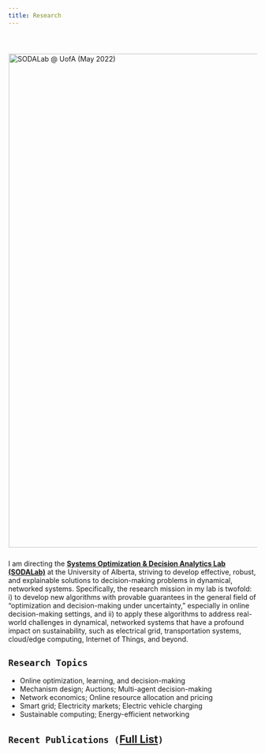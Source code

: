 ```yaml
---
title: Research
---
```


[comment]: # (## <span style="color:#452325"> PEOPLE </span>)

<style>
table {
    background-color: white;
    box-shadow: 0px 0px 0px inset;
    }
table thead th { 
  /*border-bottom: 0px solid #fff1e5; */
  /*background-color: #fff1e5;*/
}
th{
    display: none;
}
th, td { 
  padding: 0px;
  padding-right: 10px; 
  padding-top: 10px;
  padding-left: 10px; 
  padding-bottom: 20px;
  width: auto;
  vertical-align: top;
  border: 2px solid #fff1e5;
}
tr:hover {background-color: #F2DFCE;}
</style>


<div>
<img alt="SODALab @ UofA (May 2022)" src="/img/SODALab_research.png" style="min-width:220px; float:center; margin: 40px 1px 10px 1px" width="1000"/>
</div>

I am directing the [**Systems Optimization & Decision Analytics Lab (SODALab)**](https://sodalab.ca) at the University of Alberta, striving to develop effective, robust, and explainable solutions to decision-making problems in dynamical, networked systems. Specifically, the research mission in my lab is twofold: i) to develop new algorithms with provable guarantees in the general field of “optimization and decision-making under uncertainty,” especially in online decision-making settings,  and ii) to apply these algorithms to address real-world challenges in dynamical, networked systems that have a profound impact on sustainability, such as electrical grid, transportation systems, cloud/edge computing, Internet of Things, and beyond. 

<!-- Lately, research in my lab focuses primarily on online optimization and mechanism design, with particular emphasis on exploring the interplay between algorithms, incentives (for modeling strategic behaviors), and data (for learning and prediction) for developing online algorithms and mechanisms with provable guarantees. -->

<!-- Some current research topics include ():

>
- Online optimization; Online decision-making 
- Mechanism design; Auctions; Multi-agent decision-making
- Data-driven optimization and decision-making under uncertainty
- Network economics/optimization; Online resource allocation and pricing
- Smart grid; Transactive energy systems; Electricity markets
- Energy-transportation nexus; Electric vehicle charging
- Energy-efficient computing; Sustainable data centers -->


<!-- <mark> **Prospective Students** </mark>: If you are interested in joining my lab as an undergraduate, graduate, or postdoc, refer to my research lab website for current openings and other details. -->

<!-- (`[**Highlights**](https://sodalab.ca/research)`) -->

## `Research Topics`
>
- Online optimization, learning, and decision-making 
- Mechanism design; Auctions; Multi-agent decision-making
- Network economics; Online resource allocation and pricing
- Smart grid; Electricity markets; Electric vehicle charging
- Sustainable computing; Energy-efficient networking

## `Recent Publications (`[**Full List**](https://sodalab.ca/publications)`)`
>
<ul class=circle>
        <script>
            var i;
            for (i = 0; i < papers_full.length; i++) {
            if (papers_full[i].highlight.search("yes") >= 0) {
                document.write("<li class=paper>");
                printPaper(papers_full[i], "O");
                document.write("</li>");
            }
        }
        </script>
</ul>